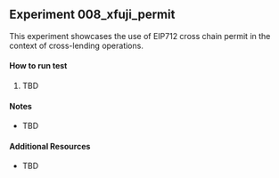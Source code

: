 ## Experiment 008_xfuji_permit

This experiment showcases the use of EIP712  cross chain permit in the context of cross-lending operations.  

#### How to run test
1. TBD

#### Notes

- TBD

#### Additional Resources
- TBD
